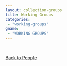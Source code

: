 ```yaml
---
layout: collection-groups
title: Working Groups
categories:
 - "working-groups"
gname: 
 - "WORKING GROUPS"
---
```


<br>
<p> <a href="/people"> Back to People </a> </p>

